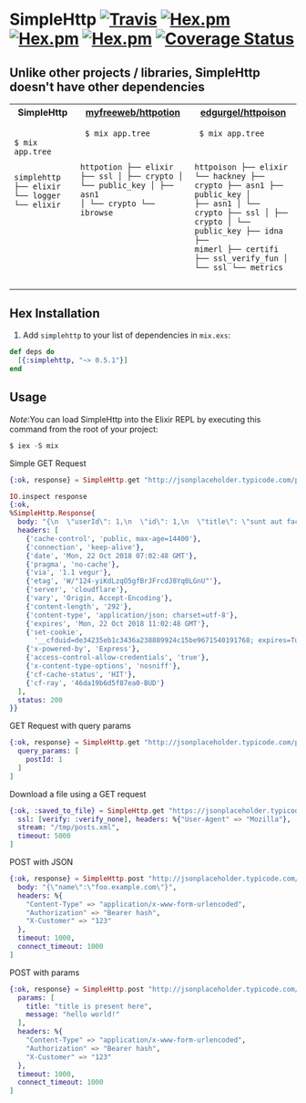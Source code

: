 # SimpleHttp [![Travis](https://travis-ci.org/alexandrubagu/simplehttp.svg)](https://travis-ci.org/alexandrubagu/simplehttp) [![Hex.pm](https://img.shields.io/hexpm/v/simplehttp.svg?maxAge=2592000)](https://hex.pm/packages/simplehttp) [![Hex.pm](https://img.shields.io/hexpm/dt/simplehttp.svg?maxAge=2592000)](https://hex.pm/packages/simplehttp) [![Hex.pm](https://img.shields.io/hexpm/l/simplehttp.svg?maxAge=2592000)](https://hex.pm/packages/simplehttp) [![Coverage Status](https://coveralls.io/repos/github/alexandrubagu/simplehttp/badge.svg?branch=master)](https://coveralls.io/github/alexandrubagu/simplehttp?branch=master)

## Unlike other projects / libraries, SimpleHttp doesn't have other dependencies

<table>
  <tbody>
    <tr>
      <th>SimpleHttp</th>
      <th> <a href="https://github.com/myfreeweb/httpotion">myfreeweb/httpotion</a> </th>
      <th> <a href="https://github.com/edgurgel/httpoison">edgurgel/httpoison</a> </th>
    </tr>
    <tr>
      <td valign="top">
	<pre class="vicinity rich-diff-level-zero">
	   <code class="rich-diff-level-one">
$ mix app.tree      

simplehttp
├── elixir
└── logger
    └── elixir
	   </code>
        </pre> 
      </td>
      <td valign="top">
	<pre class="vicinity rich-diff-level-zero">
	   <code class="rich-diff-level-one">
$ mix app.tree      

httpotion
├── elixir
├── ssl
│   ├── crypto
│   └── public_key
│       ├── asn1
│       └── crypto
└── ibrowse
	   </code>
        </pre> 
      </td>
      <td valign="top">
	<pre class="vicinity rich-diff-level-zero">
	   <code class="rich-diff-level-one">
$ mix app.tree      

httpoison
├── elixir
└── hackney
    ├── crypto
    ├── asn1
    ├── public_key
    │   ├── asn1
    │   └── crypto
    ├── ssl
    │   ├── crypto
    │   └── public_key
    ├── idna
    ├── mimerl
    ├── certifi
    ├── ssl_verify_fun
    │   └── ssl
    └── metrics
	   </code>
        </pre> 
      </td>
    </tr>
  </tbody>
</table>

## Hex Installation 

  1. Add `simplehttp` to your list of dependencies in `mix.exs`:

  ```elixir
  def deps do
    [{:simplehttp, "~> 0.5.1"}]
  end
  ```


## Usage

*Note*:You can load SimpleHttp into the Elixir REPL by executing this command from the root of your project:

```elixir
$ iex -S mix
```

Simple GET Request
```elixir
{:ok, response} = SimpleHttp.get "http://jsonplaceholder.typicode.com/posts/1"

IO.inspect response 
{:ok,
%SimpleHttp.Response{
  body: "{\n  \"userId\": 1,\n  \"id\": 1,\n  \"title\": \"sunt aut facere repellat provident occaecati excepturi optio reprehenderit\",\n  \"body\": \"quia et suscipit\\nsuscipit recusandae consequuntur expedita et cum\\nreprehenderit molestiae ut ut quas totam\\nnostrum rerum est autem sunt rem eveniet architecto\"\n}",
  headers: [
    {'cache-control', 'public, max-age=14400'},
    {'connection', 'keep-alive'},
    {'date', 'Mon, 22 Oct 2018 07:02:48 GMT'},
    {'pragma', 'no-cache'},
    {'via', '1.1 vegur'},
    {'etag', 'W/"124-yiKdLzqO5gfBrJFrcdJ8Yq0LGnU"'},
    {'server', 'cloudflare'},
    {'vary', 'Origin, Accept-Encoding'},
    {'content-length', '292'},
    {'content-type', 'application/json; charset=utf-8'},
    {'expires', 'Mon, 22 Oct 2018 11:02:48 GMT'},
    {'set-cookie',
      '__cfduid=de34235eb1c3436a238889924c15be9671540191768; expires=Tue, 22-Oct-19 07:02:48 GMT; path=/; domain=.typicode.com; HttpOnly'},
    {'x-powered-by', 'Express'},
    {'access-control-allow-credentials', 'true'},
    {'x-content-type-options', 'nosniff'},
    {'cf-cache-status', 'HIT'},
    {'cf-ray', '46da19b6d5f87ea0-BUD'}
  ],
  status: 200
}}
```

GET Request with query params
```elixir
{:ok, response} = SimpleHttp.get "http://jsonplaceholder.typicode.com/posts/1", [
  query_params: [
    postId: 1
  ]
]
```

Download a file using a GET request
```elixir
{:ok, :saved_to_file} = SimpleHttp.get "https://jsonplaceholder.typicode.com/posts", [
  ssl: [verify: :verify_none], headers: %{"User-Agent" => "Mozilla"},
  stream: "/tmp/posts.xml",
  timeout: 5000
]
```

POST with JSON
```elixir
{:ok, response} = SimpleHttp.post "http://jsonplaceholder.typicode.com/posts", [
  body: "{\"name\":\"foo.example.com\"}",
  headers: %{
    "Content-Type" => "application/x-www-form-urlencoded",
    "Authorization" => "Bearer hash",
    "X-Customer" => "123"
  },
  timeout: 1000,
  connect_timeout: 1000
]
```

POST with params
```elixir
{:ok, response} = SimpleHttp.post "http://jsonplaceholder.typicode.com/posts", [
  params: [
    title: "title is present here",
    message: "hello world!"
  ],
  headers: %{
    "Content-Type" => "application/x-www-form-urlencoded",
    "Authorization" => "Bearer hash",
    "X-Customer" => "123"
  },
  timeout: 1000,
  connect_timeout: 1000
]
```

